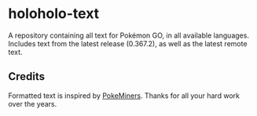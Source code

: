 # holoholo-text
A repository containing all text for Pokémon GO, in all available languages.  
Includes text from the latest release (0.367.2), as well as the latest remote text.

## Credits
Formatted text is inspired by [PokeMiners](https://github.com/PokeMiners). Thanks for all your hard work over the years.